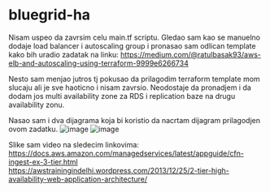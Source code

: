 # bluegrid-ha


Nisam uspeo da zavrsim celu main.tf scriptu.
Gledao sam kao se manuelno dodaje load balancer i autoscaling group i pronasao sam odlican template kako bih uradio zadatak na linku:
https://medium.com/@ratulbasak93/aws-elb-and-autoscaling-using-terraform-9999e6266734

Nesto sam menjao jutros tj pokusao da prilagodim terraform template mom slucaju ali je sve haoticno i nisam zavrsio. Neodostaje da pronadjem i da dodam jos multi availability zone za RDS i replication baze na drugu availability zonu.


Nasao sam i dva dijagrama koja bi koristio da nacrtam dijagram prilagodjen ovom zadatku.
![image](https://user-images.githubusercontent.com/44177257/179190770-663150d6-2082-4655-bab6-6e6e261c0993.png)
![image](https://user-images.githubusercontent.com/44177257/179190871-abc088a4-fc45-4762-8594-a7eae543fd26.png)


Slike sam video na sledecim linkovima:
https://docs.aws.amazon.com/managedservices/latest/appguide/cfn-ingest-ex-3-tier.html
https://awstrainingindelhi.wordpress.com/2013/12/25/2-tier-high-availability-web-application-architecture/
